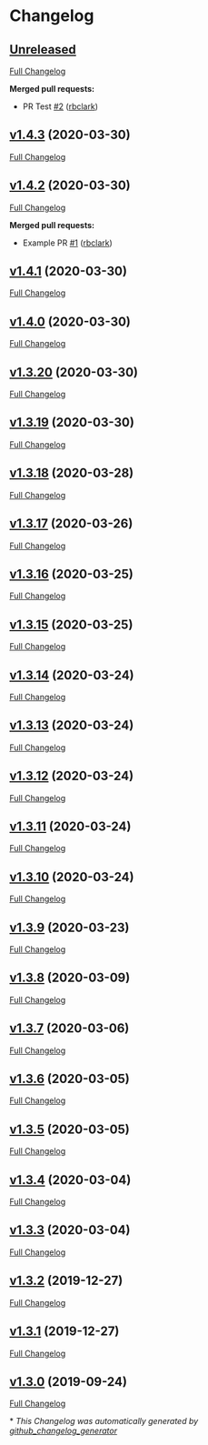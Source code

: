 # Changelog

## [Unreleased](https://github.com/rbclark/heimdall_tools/tree/HEAD)

[Full Changelog](https://github.com/rbclark/heimdall_tools/compare/v1.4.3...HEAD)

**Merged pull requests:**

- PR Test [\#2](https://github.com/rbclark/heimdall_tools/pull/2) ([rbclark](https://github.com/rbclark))

## [v1.4.3](https://github.com/rbclark/heimdall_tools/tree/v1.4.3) (2020-03-30)

[Full Changelog](https://github.com/rbclark/heimdall_tools/compare/v1.4.2...v1.4.3)

## [v1.4.2](https://github.com/rbclark/heimdall_tools/tree/v1.4.2) (2020-03-30)

[Full Changelog](https://github.com/rbclark/heimdall_tools/compare/v1.4.1...v1.4.2)

**Merged pull requests:**

- Example PR [\#1](https://github.com/rbclark/heimdall_tools/pull/1) ([rbclark](https://github.com/rbclark))

## [v1.4.1](https://github.com/rbclark/heimdall_tools/tree/v1.4.1) (2020-03-30)

[Full Changelog](https://github.com/rbclark/heimdall_tools/compare/v1.4.0...v1.4.1)

## [v1.4.0](https://github.com/rbclark/heimdall_tools/tree/v1.4.0) (2020-03-30)

[Full Changelog](https://github.com/rbclark/heimdall_tools/compare/v1.3.20...v1.4.0)

## [v1.3.20](https://github.com/rbclark/heimdall_tools/tree/v1.3.20) (2020-03-30)

[Full Changelog](https://github.com/rbclark/heimdall_tools/compare/v1.3.19...v1.3.20)

## [v1.3.19](https://github.com/rbclark/heimdall_tools/tree/v1.3.19) (2020-03-30)

[Full Changelog](https://github.com/rbclark/heimdall_tools/compare/v1.3.18...v1.3.19)

## [v1.3.18](https://github.com/rbclark/heimdall_tools/tree/v1.3.18) (2020-03-28)

[Full Changelog](https://github.com/rbclark/heimdall_tools/compare/v1.3.17...v1.3.18)

## [v1.3.17](https://github.com/rbclark/heimdall_tools/tree/v1.3.17) (2020-03-26)

[Full Changelog](https://github.com/rbclark/heimdall_tools/compare/v1.3.16...v1.3.17)

## [v1.3.16](https://github.com/rbclark/heimdall_tools/tree/v1.3.16) (2020-03-25)

[Full Changelog](https://github.com/rbclark/heimdall_tools/compare/v1.3.15...v1.3.16)

## [v1.3.15](https://github.com/rbclark/heimdall_tools/tree/v1.3.15) (2020-03-25)

[Full Changelog](https://github.com/rbclark/heimdall_tools/compare/v1.3.14...v1.3.15)

## [v1.3.14](https://github.com/rbclark/heimdall_tools/tree/v1.3.14) (2020-03-24)

[Full Changelog](https://github.com/rbclark/heimdall_tools/compare/v1.3.13...v1.3.14)

## [v1.3.13](https://github.com/rbclark/heimdall_tools/tree/v1.3.13) (2020-03-24)

[Full Changelog](https://github.com/rbclark/heimdall_tools/compare/v1.3.12...v1.3.13)

## [v1.3.12](https://github.com/rbclark/heimdall_tools/tree/v1.3.12) (2020-03-24)

[Full Changelog](https://github.com/rbclark/heimdall_tools/compare/v1.3.11...v1.3.12)

## [v1.3.11](https://github.com/rbclark/heimdall_tools/tree/v1.3.11) (2020-03-24)

[Full Changelog](https://github.com/rbclark/heimdall_tools/compare/v1.3.10...v1.3.11)

## [v1.3.10](https://github.com/rbclark/heimdall_tools/tree/v1.3.10) (2020-03-24)

[Full Changelog](https://github.com/rbclark/heimdall_tools/compare/v1.3.9...v1.3.10)

## [v1.3.9](https://github.com/rbclark/heimdall_tools/tree/v1.3.9) (2020-03-23)

[Full Changelog](https://github.com/rbclark/heimdall_tools/compare/v1.3.8...v1.3.9)

## [v1.3.8](https://github.com/rbclark/heimdall_tools/tree/v1.3.8) (2020-03-09)

[Full Changelog](https://github.com/rbclark/heimdall_tools/compare/v1.3.7...v1.3.8)

## [v1.3.7](https://github.com/rbclark/heimdall_tools/tree/v1.3.7) (2020-03-06)

[Full Changelog](https://github.com/rbclark/heimdall_tools/compare/v1.3.6...v1.3.7)

## [v1.3.6](https://github.com/rbclark/heimdall_tools/tree/v1.3.6) (2020-03-05)

[Full Changelog](https://github.com/rbclark/heimdall_tools/compare/v1.3.5...v1.3.6)

## [v1.3.5](https://github.com/rbclark/heimdall_tools/tree/v1.3.5) (2020-03-05)

[Full Changelog](https://github.com/rbclark/heimdall_tools/compare/v1.3.4...v1.3.5)

## [v1.3.4](https://github.com/rbclark/heimdall_tools/tree/v1.3.4) (2020-03-04)

[Full Changelog](https://github.com/rbclark/heimdall_tools/compare/v1.3.3...v1.3.4)

## [v1.3.3](https://github.com/rbclark/heimdall_tools/tree/v1.3.3) (2020-03-04)

[Full Changelog](https://github.com/rbclark/heimdall_tools/compare/v1.3.2...v1.3.3)

## [v1.3.2](https://github.com/rbclark/heimdall_tools/tree/v1.3.2) (2019-12-27)

[Full Changelog](https://github.com/rbclark/heimdall_tools/compare/v1.3.1...v1.3.2)

## [v1.3.1](https://github.com/rbclark/heimdall_tools/tree/v1.3.1) (2019-12-27)

[Full Changelog](https://github.com/rbclark/heimdall_tools/compare/v1.3.0...v1.3.1)

## [v1.3.0](https://github.com/rbclark/heimdall_tools/tree/v1.3.0) (2019-09-24)

[Full Changelog](https://github.com/rbclark/heimdall_tools/compare/c9c08305796eaf12d7abb2535c285a4acd2f5a91...v1.3.0)



\* *This Changelog was automatically generated by [github_changelog_generator](https://github.com/github-changelog-generator/github-changelog-generator)*
